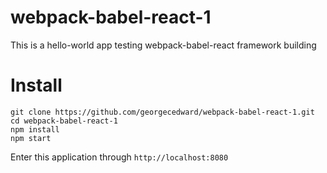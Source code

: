# webpack-babel-react-1
This is a hello-world app testing webpack-babel-react framework building

# Install
```
git clone https://github.com/georgecedward/webpack-babel-react-1.git
cd webpack-babel-react-1
npm install
npm start
```
Enter this application through `http://localhost:8080`

